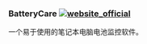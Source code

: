 ### BatteryCare [![website_official](https://gitbook07.oss-cn-hangzhou.aliyuncs.com/website_official.svg)](https://batterycare.net/en/index.html)

一个易于使用的笔记本电脑电池监控软件。